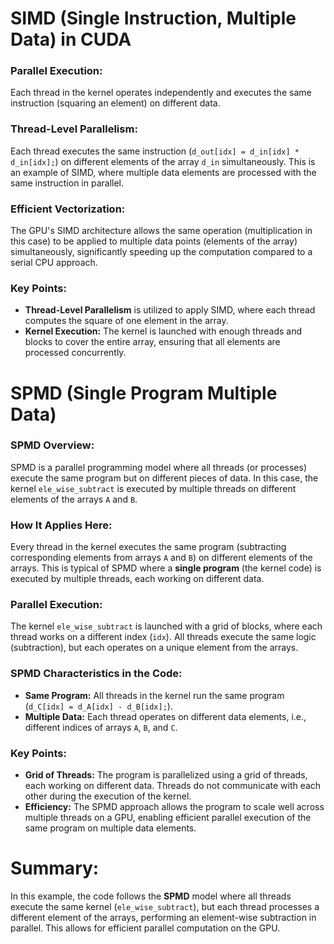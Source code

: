# SIMD (Single Instruction, Multiple Data) in CUDA

### Parallel Execution:
Each thread in the kernel operates independently and executes the same instruction (squaring an element) on different data.

### Thread-Level Parallelism:
Each thread executes the same instruction (`d_out[idx] = d_in[idx] * d_in[idx];`) on different elements of the array `d_in` simultaneously. This is an example of SIMD, where multiple data elements are processed with the same instruction in parallel.

### Efficient Vectorization:
The GPU's SIMD architecture allows the same operation (multiplication in this case) to be applied to multiple data points (elements of the array) simultaneously, significantly speeding up the computation compared to a serial CPU approach.

### Key Points:
- **Thread-Level Parallelism** is utilized to apply SIMD, where each thread computes the square of one element in the array.
- **Kernel Execution:** The kernel is launched with enough threads and blocks to cover the entire array, ensuring that all elements are processed concurrently.

# SPMD (Single Program Multiple Data)

### SPMD Overview:
SPMD is a parallel programming model where all threads (or processes) execute the same program but on different pieces of data. In this case, the kernel `ele_wise_subtract` is executed by multiple threads on different elements of the arrays `A` and `B`.

### How It Applies Here:
Every thread in the kernel executes the same program (subtracting corresponding elements from arrays `A` and `B`) on different elements of the arrays. This is typical of SPMD where a **single program** (the kernel code) is executed by multiple threads, each working on different data.

### Parallel Execution:
The kernel `ele_wise_subtract` is launched with a grid of blocks, where each thread works on a different index (`idx`). All threads execute the same logic (subtraction), but each operates on a unique element from the arrays.

### SPMD Characteristics in the Code:
- **Same Program:** All threads in the kernel run the same program (`d_C[idx] = d_A[idx] - d_B[idx];`).
- **Multiple Data:** Each thread operates on different data elements, i.e., different indices of arrays `A`, `B`, and `C`.

### Key Points:
- **Grid of Threads:** The program is parallelized using a grid of threads, each working on different data. Threads do not communicate with each other during the execution of the kernel.
- **Efficiency:** The SPMD approach allows the program to scale well across multiple threads on a GPU, enabling efficient parallel execution of the same program on multiple data elements.

# Summary:

In this example, the code follows the **SPMD** model where all threads execute the same kernel (`ele_wise_subtract`), but each thread processes a different element of the arrays, performing an element-wise subtraction in parallel. This allows for efficient parallel computation on the GPU.

